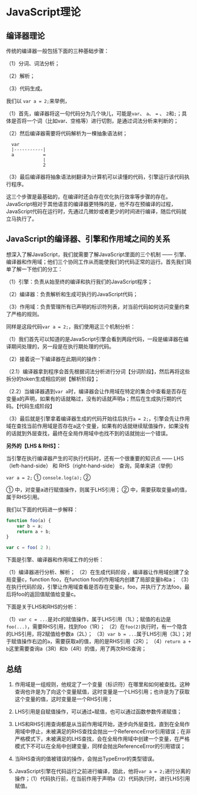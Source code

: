 # JavaScript理论

## 编译器理论

传统的编译器一般包括下面的三种基础步骤：

（1）分词、词法分析；

（2）解析；

（3）代码生成。

我们以 `var a = 2;`来举例，

（1）首先，编译器将这一句代码分为几个块儿，可能是`var`、 `a`、 `=` 、 `2`和`;`；具体是否将一个词（比如var、空格等）进行切割，是通过词法分析来判断的；

（2）然后编译器需要将代码解析为一棵抽象语法树；
```
  var
  |-----------|
  a           =
              |
              2
```

（3）最后编译器将抽象语法树翻译为计算机可以读懂的代码，引擎运行该代码执行程序。

这三个步骤是最基础的，在编译时还会存在优化执行效率等步骤的存在。JavaScript相对于其他语言的编译器更特殊的是，他不存在预编译的过程，JavaScript代码在运行时，先通过几微妙或者更少的时间进行编译，随后代码就立马执行了。

## JavaScript的编译器、引擎和作用域之间的关系

想深入了解JavaScript，我们就需要了解JavaScript里面的三个机制 —— 引擎、编译器和作用域；他们三个协同工作从而能使我们的代码正常的运行。首先我们简单了解一下他们的分工：

（1）引擎：负责从始至终的编译和执行我们的JavaScript程序；

（2）编译器：负责解析和生成可执行的JavaScript代码；

（3）作用域：负责管理所有已声明的标识符列表，对当前代码如何访问变量约束了严格的规则。

同样是这段代码`var a = 2;`，我们使用这三个机制分析：

（1）我们首先可以知道的是JavaScript引擎会看到两段代码，一段是编译器在编译期间处理的，另一段是在执行期处理的代码。

（2）接着说一下编译器在此期间的操作：

 （2.1）编译器拿到程序会首先根据词法分析进行分词【分词阶段】，然后再将这些拆分的token生成相应的树【解析阶段】；

 （2.2）当编译器遇到`var a`时，编译器会让作用域在特定的集合中查看是否存在变量a的声明，如果有的话就略过，没有的话就声明a；然后在生成执行期的代码。【代码生成阶段】

（3）最后就是引擎拿着编译器生成的代码开始往后执行`a = 2;`，引擎会先让作用域在查找当前作用域是否存在a这个变量，如果有的话就继续赋值操作，如果没有的话就到外层查找，最终在全局作用域中也找不到的话就抛出一个错误。

**另外的【LHS & RHS】：**

当引擎在执行编译器产生的可执行代码时，还有一个很重要的知识点 —— LHS（left-hand-side） 和 RHS（right-hand-side） 查询，简单来讲（举例）

`var a = 2;` ①
`console.log(a);` ②

① 中，对变量a进行赋值操作，则属于LHS引用；
② 中，需要获取变量a的值，属于RHS引用。

我们以下面的代码进一步解释：

```js
function foo(a) {
	var b = a;
	return a + b;
}

var c = foo( 2 );
```

下面是引擎、编译器和作用域工作的分析：

（1）编译器进行分析、解析；
（2）在生成代码阶段 ，编译器让作用域创建了全局变量c，function foo，在function foo的作用域内创建了局部变量b和a；
（3）在执行代码阶段，引擎让作用域查看是否存在变量c，foo，并执行了方法foo，最后将foo的返回值赋值给变量c。

下面是关于LHS和RHS的分析：

（1）`var c = ...`是对c的赋值操作，属于LHS引用（1L）；赋值的右边是`foo(...)`，需要RHS引用，找到foo（1R）；
（2）在`foo(2)`执行时，有一个隐含的LHS引用，将2赋值给参数a（2L）；
（3）`var b = ...`属于LHS引用（3L）；对于赋值操作右边的`a`，需要获取a的值，用的是RHS引用（2R）；
（4）`return a + b`这里需要查询a（3R）和b（4R）的值，用了两次RHS查询；

## 总结

1. 作用域是一组规则，他规定了一个变量（标识符）在哪里和如何被查找。这种查询也许是为了向这个变量赋值，这时变量是一个LHS引用；也许是为了获取这个变量的值，这时变量是一个RHS引用；

2. LHS引用是自赋值操作，可以通过`=`赋值，也可以通过函数参数传递赋值；

3. LHS和RHS引用查询都是从当前作用域开始，逐步向外层查找，直到在全局作用域中停止，未被满足的RHS查找会抛出一个ReferenceError引用错误；在非严格模式下，未被满足的LHS查找，会在全局作用域中创建一个变量，在严格模式下不可以在全局中创建变量，同样会抛出ReferenceError的引用错误；

4. 当RHS查询的值被错误的操作，会抛出TypeError的类型错误。

5. JavaScript引擎在代码运行之前进行编译，因此，他将`var a = 2;`进行分离的操作；（1）代码执行前，在当前作用于声明a（2）代码执行时，进行LHS引用赋值。   